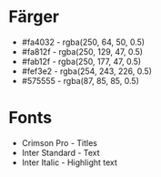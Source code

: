 # Färger

- #fa4032 - rgba(250, 64, 50, 0.5)
- #fa812f - rgba(250, 129, 47, 0.5)
- #fab12f - rgba(250, 177, 47, 0.5)
- #fef3e2 - rgba(254, 243, 226, 0.5)
- #575555 - rgba(87, 85, 85, 0.5)

# Fonts

- Crimson Pro - Titles
- Inter Standard - Text
- Inter Italic - Highlight text
